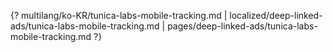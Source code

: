 {? multilang/ko-KR/tunica-labs-mobile-tracking.md | localized/deep-linked-ads/tunica-labs-mobile-tracking.md | pages/deep-linked-ads/tunica-labs-mobile-tracking.md ?}

